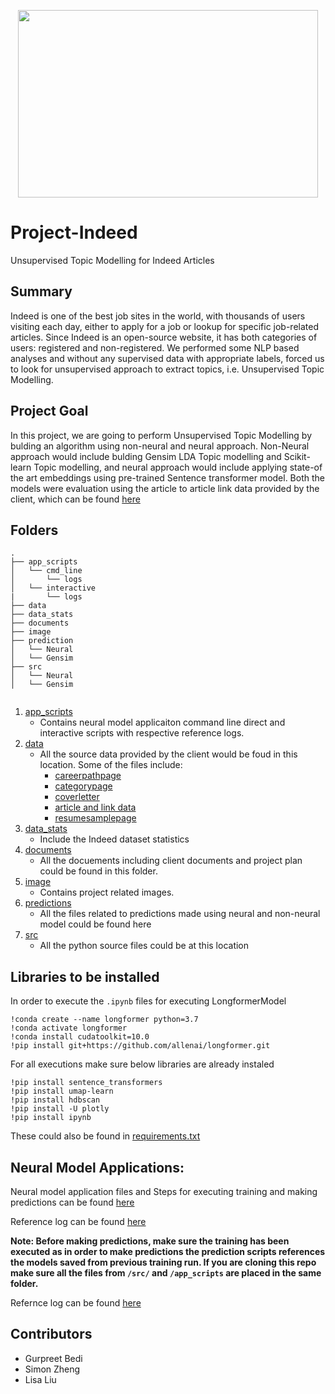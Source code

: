 <p align="center">
  <img width="480" height="300" src="https://github.ubc.ca/gbedi90/Indeed_ArticleRecommendation/blob/master/image/Indeed_logo.png">
</p>

# Project-Indeed

Unsupervised Topic Modelling for Indeed Articles

## Summary

Indeed is one of the best job sites in the world, with thousands of users visiting each day, either to apply for a job or lookup for specific job-related articles. Since Indeed is an open-source website, it has both categories of users: registered and non-registered. We performed some NLP based analyses and without any supervised data with appropriate labels, forced us to look for unsupervised approach to extract topics, i.e. Unsupervised Topic Modelling.

## Project Goal

In this project, we are going to perform Unsupervised Topic Modelling by bulding an algorithm using non-neural and neural approach. Non-Neural approach would include bulding Gensim LDA Topic modelling and Scikit-learn Topic modelling, and neural approach would include applying state-of the art embeddings using pre-trained Sentence transformer model. Both the models were evaluation using the article to article link data provided by the client, which can be found [here](https://github.ubc.ca/gbedi90/Project-Indeed/tree/master/data)


## Folders

```
.
├── app_scripts
│   └── cmd_line
│       └── logs
│   └── interactive
|       └── logs
├── data
├── data_stats
├── documents
├── image
├── prediction
│   └── Neural
│   └── Gensim
├── src
│   └── Neural
│   └── Gensim


```

1. [app_scripts](https://github.ubc.ca/gbedi90/Project-Indeed/tree/master/app_scripts)
    - Contains neural model applicaiton command line direct and interactive scripts with respective reference logs. 
2. [data](https://github.ubc.ca/gbedi90/Project-Indeed/tree/master/data)
    - All the source data provided by the client would be foud in this location. Some of the files include:
      - [careerpathpage](https://github.ubc.ca/gbedi90/Project-Indeed/blob/master/data/careerpathpage.json.zip)
      - [categorypage](https://github.ubc.ca/gbedi90/Project-Indeed/blob/master/data/categorypage.json.zip)
      - [coverletter](https://github.ubc.ca/gbedi90/Project-Indeed/blob/master/data/coverletter.json.zip)
      - [article and link data](https://github.ubc.ca/gbedi90/Project-Indeed/blob/master/data/pred_article.json.zip)
      - [resumesamplepage](https://github.ubc.ca/gbedi90/Project-Indeed/blob/master/data/resumesamplepage.json.zip)
3. [data_stats](https://github.ubc.ca/gbedi90/Project-Indeed/tree/master/data_stats)
    - Include the Indeed dataset statistics
4. [documents](https://github.ubc.ca/gbedi90/Project-Indeed/tree/master/documents)
    - All the docuements including client documents and project plan could be found in this folder. 
5. [image](https://github.ubc.ca/gbedi90/Project-Indeed/tree/master/image)
    - Contains project related images.
6. [predictions](https://github.ubc.ca/gbedi90/Project-Indeed/tree/master/predictions/Neural)
    - All the files related to predictions made using neural and non-neural model could be found here
7. [src](https://github.ubc.ca/gbedi90/Project-Indeed/tree/master/src)
    - All the python source files could be at this location


## Libraries to be installed
In order to execute the `.ipynb` files for executing LongformerModel
```
!conda create --name longformer python=3.7
!conda activate longformer
!conda install cudatoolkit=10.0
!pip install git+https://github.com/allenai/longformer.git
```

For all executions make sure below libraries are already instaled

```
!pip install sentence_transformers
!pip install umap-learn 
!pip install hdbscan
!pip install -U plotly
!pip install ipynb
```
These could also be found in [requirements.txt](https://github.ubc.ca/gbedi90/Project-Indeed/blob/master/requirements.txt)


## Neural Model Applications:

Neural model application files and Steps for executing training and making predictions can be found [here](https://github.ubc.ca/gbedi90/Project-Indeed/tree/master/app_scripts)

Reference log can be found [here](https://github.ubc.ca/gbedi90/Project-Indeed/blob/master/app_logs/training_log.txt)


**Note: Before making predictions, make sure the training has been executed as in order to make predictions the prediction scripts references the models saved from previous training run. If you are cloning this repo make sure all the files from `/src/` and `/app_scripts` are placed in the same folder.**

Refernce log can be found [here](https://github.ubc.ca/gbedi90/Project-Indeed/blob/master/app_logs/prediction_log.txt)

## Contributors
- Gurpreet Bedi
- Simon Zheng
- Lisa Liu
